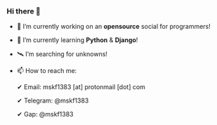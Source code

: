 ### Hi there 👋

- 🔭 I’m currently working on an **opensource** social for programmers!
- 🌱 I’m currently learning **Python** & **Django**!
- 🛰 I’m searching for unknowns!
- 📫 How to reach me:

     ✔ Email: mskf1383 [at] protonmail [dot] com

     ✔ Telegram: @mskf1383

     ✔ Gap: @mskf1383
